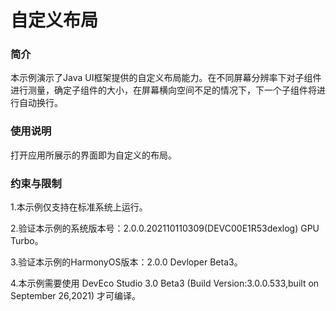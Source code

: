 # 自定义布局<a name="ZH-CN_TOPIC_0000001172608453"></a>

### 简介<a name="section10959162817412"></a>

本示例演示了Java UI框架提供的自定义布局能力。在不同屏幕分辨率下对子组件进行测量，确定子组件的大小，在屏幕横向空间不足的情况下，下一个子组件将进行自动换行。

### 使用说明<a name="section17350145012418"></a>

打开应用所展示的界面即为自定义的布局。

### 约束与限制<a name="section18574954529"></a>

1.本示例仅支持在标准系统上运行。

2.验证本示例的系统版本号：2.0.0.202110110309(DEVC00E1R53dexlog) GPU Turbo。

3.验证本示例的HarmonyOS版本：2.0.0 Devloper Beta3。

4.本示例需要使用 DevEco Studio 3.0 Beta3 (Build Version:3.0.0.533,built on September 26,2021) 才可编译。


